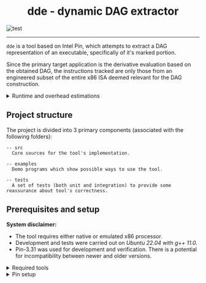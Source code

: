 <h1 align="center">dde - dynamic DAG extractor</h1>

<div align="left">

![test](https://github.com/hidal00p/dde/actions/workflows/test.yml/badge.svg)

</div>

---

`dde` is a tool based on Intel Pin, which attempts to extract a DAG representation
of an executable, specifically of it's marked portion.

Since the primary target application is the derivative evaluation based on the obtained DAG,
the instructions tracked are only those from an engineered subset of the entire x86 ISA deemed
relevant for the DAG construction.

<details>
  <summary>Runtime and overhead estimations</summary>

```text
Test                Max [ms]    Min [ms]    Mean [ms]    Total [ms]  Overhead [dde / raw]
----------------  ----------  ----------  -----------  ------------  ----------------------
mul                 0.865513    2.5e-05   0.000115224      1.15224   -
mul dde             2.68702     0.015267  0.0186773      186.773     162.0963
add                 0.252552    2.5e-05   6.90574e-05      0.690574  -
add dde             1.71118     0.016764  0.018505       185.05      267.9651
sub                 0.257937    2.6e-05   5.37878e-05      0.537878  -
sub dde             1.44957     0.016768  0.0188062      188.062     349.6377
div                 0.26628     2.6e-05   5.55229e-05      0.555229  -
div dde             1.44847     0.015829  0.0185059      185.059     333.3028
sin                 1.37289     0.000118  0.000329713      3.29713   -
sin dde             2.5715      0.012942  0.0149685      149.685     45.3985
compound            2.2045      0.00046   0.000821527      8.21527   -
compound dde        5.22581     0.055423  0.0675805      675.805     82.2621
compound_sac        1.3037      0.000487  0.000697094      6.97094   -
compound_sac dde    4.37545     0.066463  0.0860439      860.439     123.4322
```
</details>


## Project structure

The project is divided into 3 primary components (associated with the following folders):

```
-- src
  Core sources for the tool's implementation.

-- examples
  Demo programs which show possible ways to use the tool.

-- tests
  A set of tests (both unit and integration) to provide some reassurance about tool's correctness.
```


## Prerequisites and setup

**System disclaimer:**

- The tool requires either native or emulated x86 processor.
- Development and tests were carried out on *Ubuntu 22.04* with *g++ 11.0*.
- Pin-3.31 was used for development and verification. There is a potential for incompatibility between newer and older versions.

<details>
  <summary>Required tools</summary>

- GNU Make
- GNU C++ compiler
- Properly setup Intel Pin Environment

Both GNU make and the compilation stack can be installed on the Linux-based system using the following commands:

```bash
sudo apt-get update
sudo apt-get install build-essential
```

To verify that the tools are now available to you execute this command:

```bash
make --version
g++ --version
```

</details>

<details>
  <summary>Pin setup</summary>

This setup is only valid for Linux.

- Grab Intel Pin from [here](https://software.intel.com/sites/landingpage/pintool/downloads/pin-external-3.31-98869-gfa6f126a8-gcc-linux.tar.gz).

```bash
# Load the file into a current directory
wget https://software.intel.com/sites/landingpage/pintool/downloads/pin-external-3.31-98869-gfa6f126a8-gcc-linux.tar.gz
```

- Extract the downloaded file into the directory of your choosing.

```bash
tar -xf <pin-tar-file-name>
```

- Define an infrastructure critical environment variable.

```bash
export PIN_ROOT=$(pwd)/<pin-dir> 
```

- Append this variable to the path.

```bash
export PATH=$(PATH):$(PIN_ROOT)
```

- Tip - add both of the above commands to your `.bashrc`, save it, and source it for the changes to take action.
- Run the following set of commands to build the entire project and launch a test run.

```bash
# First build
make

# Run the test case
pin -t src/obj-intel64/dde.so -- examples/newton.exe
```

- A success is indicated by a successful build of the program and a set of solutions printed out to the screen!
</details>
